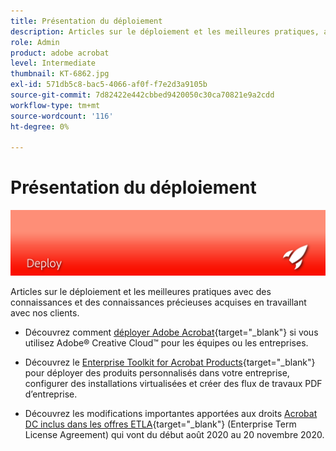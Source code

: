```yaml
---
title: Présentation du déploiement
description: Articles sur le déploiement et les meilleures pratiques, avec des informations et des connaissances précieuses acquises en travaillant avec nos clients
role: Admin
product: adobe acrobat
level: Intermediate
thumbnail: KT-6862.jpg
exl-id: 571db5c8-bac5-4066-af0f-f7e2d3a9105b
source-git-commit: 7d82422e442cbbed9420050c30ca70821e9a2cdd
workflow-type: tm+mt
source-wordcount: '116'
ht-degree: 0%

---
```


# Présentation du déploiement

![Image de déploiement Acrobat](../assets/Hero-Deploy.png)

Articles sur le déploiement et les meilleures pratiques avec des connaissances et des connaissances précieuses acquises en travaillant avec nos clients.

* Découvrez comment [déployer Adobe Acrobat](https://helpx.adobe.com/enterprise/using/deploying-acrobat.html){target=&quot;_blank&quot;} si vous utilisez Adobe® Creative Cloud™ pour les équipes ou les entreprises.

* Découvrez le [Enterprise Toolkit for Acrobat Products](https://www.adobe.com/devnet-docs/acrobatetk/index.html){target=&quot;_blank&quot;} pour déployer des produits personnalisés dans votre entreprise, configurer des installations virtualisées et créer des flux de travaux PDF d’entreprise.

* Découvrez les modifications importantes apportées aux droits [Acrobat DC inclus dans les offres ETLA](signentitlementchanges.md){target=&quot;_blank&quot;} (Enterprise Term License Agreement) qui vont du début août 2020 au 20 novembre 2020.
